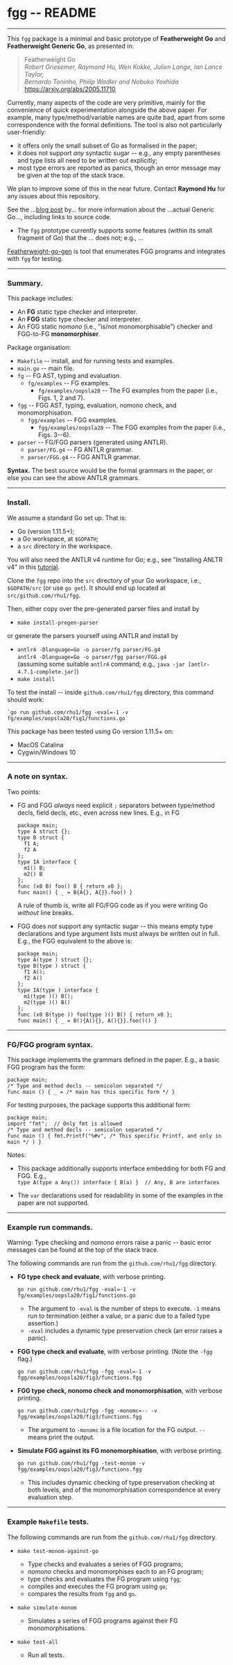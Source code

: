 # fgg -- README

---

This `fgg` package is a minimal and basic prototype of **Featherweight Go** and
**Featherweight Generic Go**, as presented in:

> Featherweight Go  
> *Robert Griesemer, Raymond Hu, Wen Kokke, Julien Lange, Ian Lance Taylor,  
> Bernardo Toninho, Philip Wadler and Nobuko Yoshida*  
> https://arxiv.org/abs/2005.11710

Currently, many aspects of the code are very primitive, mainly for the
convenience of quick experimentation alongside the above paper.  For example,
many type/method/variable names are quite bad, apart from some correspondence
with the formal definitions.  The tool is also not particularly user-friendly:

- it offers only the small subset of Go as formalised in the paper;
- it does not support *any* syntactic sugar -- e.g., any empty parentheses and
  type lists all need to be written out explicitly;
- most type errors are reported as panics, though an error message may be given
  at the top of the stack trace.

We plan to improve some of this in the near future.  Contact **Raymond Hu** for
any issues about this repository.

See the ...[blog post](https://TODO) by... for more information about the
...actual Generic Go..., including links to source code.

- The `fgg` prototype currently supports some features (within its small
  fragment of Go) that the ... does not; e.g., ... 

[Featherweight-go-gen](https://github.com/wenkokke/featherweight-go-gen) is
tool that enumerates FGG programs and integrates with `fgg` for
testing.

---

### Summary.

This package includes:

* An **FG** static type checker and interpreter.
* An **FGG** static type checker and interpreter.
* An FGG static _nomono_ (i.e., "is/not monomorphisable") checker and FGG-to-FG **monomorphiser**.

Package organisation:
* `Makefile` -- install, and for running tests and examples.
* `main.go` -- main file.
* `fg` -- FG AST, typing and evaluation.
  * `fg/examples` -- FG examples.
    * `fg/examples/oopsla20` -- The FG examples from the paper (i.e., Figs. 1,
      2 and 7).
* `fgg` -- FGG AST, typing, evaluation, nomono check, and monomorphisation.
  * `fgg/examples` -- FGG examples.
    * `fgg/examples/oopsla20` -- The FGG examples from the paper (i.e., Figs.
      3--6).
* `parser` -- FG/FGG parsers (generated using ANTLR).
  * `parser/FG.g4` -- FG ANTLR grammar.
  * `parser/FGG.g4` -- FGG ANTLR grammar.

**Syntax.**  The best source would be the formal grammars in the paper, or else
you can see the above ANTLR grammars.


---

### Install.

We assume a standard Go set up.  That is:

* Go (version 1.11.5+);
* a Go workspace, at `$GOPATH`;
* a `src` directory in the workspace.

You will also need the ANTLR v4 runtime for Go; e.g., see "Installing ANLTR v4"
in this
[tutorial](https://blog.gopheracademy.com/advent-2017/parsing-with-antlr4-and-go/).

Clone the `fgg` repo into the `src` directory of your Go workspace, i.e.,
`$GOPATH/src` (or use `go get`).  It should end up located at
`src/github.com/rhu1/fgg`.

Then, either copy over the pre-generated parser files and install by

- `make install-pregen-parser`

or generate the parsers yourself using ANTLR and install by

- `antlr4 -Dlanguage=Go -o parser/fg parser/FG.g4`  
  `antlr4 -Dlanguage=Go -o parser/fgg parser/FGG.g4`  
  (assuming some suitable `antlr4` command; e.g., `java -jar [antlr-4.7.1-complete.jar]`)
- `make install`

To test the install -- inside `github.com/rhu1/fgg` directory, this command should work:

    `go run github.com/rhu1/fgg -eval=-1 -v fg/examples/oopsla20/fig1/functions.go`

This package has been tested using Go version 1.11.5+ on:

* MacOS Catalina
* Cygwin/Windows 10

---

### A note on syntax.

Two points:

* FG and FGG _always_ need explicit `;` separators between type/method
  decls, field decls, etc., even across new lines.  E.g., in FG

  ```
  package main;
  type A struct {};
  type B struct {
    f1 A;
    f2 A
  };
  type IA interface {
    m1() B;
    m2() B
  };
  func (x0 B) foo() B { return x0 };
  func main() { _ = B{A{}, A{}}.foo() }
  ```

  A rule of thumb is, write all FG/FGG code as if you were writing Go _without_ line breaks.

* FGG does _not_ support any syntactic sugar -- this means empty type
  declarations and type argument lists must always be written out in full.
  E.g., the FGG equivalent to the above is:

  ```
  package main;
  type A(type ) struct {};
  type B(type ) struct {
    f1 A();
    f2 A()
  };
  type IA(type ) interface {
    m1(type )() B();
    m2(type )() B()
  };
  func (x0 B(type )) foo(type )() B() { return x0 };
  func main() { _ = B(){A(){}, A(){}}.foo()() }
  ```


---

### FG/FGG program syntax.

This package implements the grammars defined in the paper.  E.g., a basic FGG
program has the form:

```
package main;
/* Type and method decls -- semicolon separated */
func main () { _ = /* main has this specific form */ }
```

For testing purposes, the package supports this additional form:

```
package main;
import "fmt";  // Only fmt is allowed
/* Type and method decls -- semicolon separated */
func main () { fmt.Printf("%#v", /* This specific Printf, and only in main */ ) }
```

Notes:

  * This package additionally supports interface embedding for both FG and
    FGG.  E.g.,  
    `type A(type a Any()) interface { B(a) }  // Any, B are interfaces`

  * The `var` declarations used for readability in some of the examples in the paper are not supported.

---

### Example run commands.

Warning:  Type checking and _nomono_ errors raise a panic -- basic error
messages can be found at the top of the stack trace.

The following commands are run from the `github.com/rhu1/fgg` directory.

* **FG type check and evaluate**, with verbose printing.

  `go run github.com/rhu1/fgg -eval=-1 -v fg/examples/oopsla20/fig1/functions.go`

    * The argument to `-eval` is the number of steps to execute. `-1` means
      run to termination (either a value, or a panic due to a failed type
      assertion.)
    * `-eval` includes a dynamic type preservation check (an error raises a panic).

* **FGG type check and evaluate**, with verbose printing.  (Note the `-fgg`
  flag.)

  `go run github.com/rhu1/fgg -fgg -eval=-1 -v fgg/examples/oopsla20/fig3/functions.fgg`

* **FGG type check, nonomo check and monomorphisation**, with verbose printing.

  `go run github.com/rhu1/fgg -fgg -monomc=-- -v fgg/examples/oopsla20/fig3/functions.fgg`

    * The argument to `-monomc` is a file location for the FG output.  `--`
      means print the output.

* **Simulate FGG against its FG monomorphisation**, with verbose printing.

  `go run github.com/rhu1/fgg -test-monom -v
  fgg/examples/oopsla20/fig3/functions.fgg`

    * This includes dynamic checking of type preservation checking at both
      levels, and of the monomorphisation correspondence at every evaluation
      step.


---

### Example `Makefile` tests.

The following commands are run from the `github.com/rhu1/fgg` directory.

* `make test-monom-against-go`

  * Type checks and evaluates a series of FGG programs;
  * _nomono_ checks and monomorphises each to an FG program;
  * type checks and evaluates the FG program using `fgg`;
  * compiles and executes the FG program using `go`;
  * compares the results from `fgg` and `go`.

* `make simulate-monom`

  * Simulates a series of FGG programs against their FG monomorphisations.

* `make test-all`

  * Run all tests.
